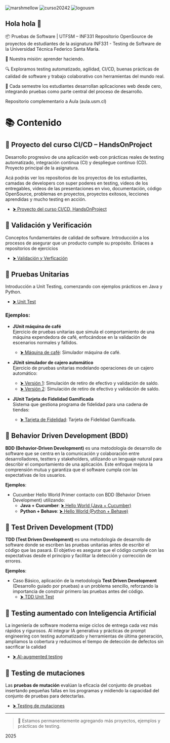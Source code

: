 ![marshmellow](https://github.com/Pruebas-de-Software/HandsOnProject/blob/main/material/marshmellow.png)
![curso20242](https://github.com/Pruebas-de-Software/HandsOnProject/blob/main/material/curso20232.png)
![logousm](https://github.com/Pruebas-de-Software/HandsOnProject/blob/main/material/logoUSM.png)

## Hola hola 👋

📦 Pruebas de Software | UTFSM – INF331
Repositorio OpenSource de proyectos de estudiantes de la asignatura INF331 - Testing de Software de la Universidad Técnica Federico Santa María.

🎯 Nuestra misión: aprender haciendo.

🔍 Exploramos testing automatizado, agilidad, CI/CD, buenas prácticas de calidad de software y trabajo colaborativo con herramientas del mundo real.

🚀 Cada semestre los estudiantes desarrollan aplicaciones web desde cero, integrando pruebas como parte central del proceso de desarrollo.

Repositorio complementario a Aula (aula.usm.cl)

# 📚 Contenido

## 🔹 Proyecto del curso CI/CD – HandsOnProject
Desarrollo progresivo de una aplicación web con prácticas reales de testing automatizado, integración continua (CI) y despliegue continuo (CD). Proyecto principal de la asignatura.

Acá podrás ver los repositorios de los proyectos de los estudiantes, camadas de developers con super poderes en testing, videos de los entregables, videos de las presentaciones en vivo, documentación, código OpenSource, problemas en proyectos, proyectos exitosos, lecciones aprendidas y mucho testing en acción.

- [⮞ Proyecto del curso CI/CD, HandsOnProject](https://github.com/Pruebas-de-Software/HandsOnProject)

## 🔹 Validación y Verificación
Conceptos fundamentales de calidad de software. Introducción a los procesos de asegurar que un producto cumple su propósito. 
Enlaces a repositorios de ejercicios

- [⮞ Validación y Verficación](https://github.com/Pruebas-de-Software/VerificacionVsValidacion)


## 🔹 Pruebas Unitarias
Introducción a Unit Testing, comenzando con ejemplos prácticos en Java y Python.

- [⮞ Unit Test](https://github.com/Pruebas-de-Software/PruebasUnitarias/tree/main)

### Ejemplos:

- **JUnit máquina de café**  
  Ejercicio de pruebas unitarias que simula el comportamiento de una máquina expendedora de café, enfocándose en la validación de escenarios normales y fallidos.

  - [⮞ Máquina de café](https://github.com/Pruebas-de-Software/JUnit-Maquina-de-cafe): Simulador máquina de café.

- **JUnit simulador de cajero automático**  
  Ejercicio de pruebas unitarias modelando operaciones de un cajero automático:
  
  - [⮞ Versión 1](https://github.com/Pruebas-de-Software/JUnit-Retiro-Deposito-Cuenta-Bancaria): Simulación de retiro de efectivo y validación de saldo.
  - [⮞ Versión 2](https://github.com/Pruebas-de-Software/JUnit-Retiros-y-Depositos): Simulación de retiro de efectivo y validación de saldo.

 - **JUnit Tarjeta de Fidelidad Gamificada**  
   Sistema que gestiona programa de fidelidad para una cadena de tiendas:
  
   - [⮞ Tarjeta de Fidelidad](https://github.com/Pruebas-de-Software/PruebasUnitarias/blob/main/tarjetagamificada.md): Tarjeta de Fidelidad Gamificada.


## 🔹 Behavior Driven Development (BDD)
**BDD (Behavior-Driven Development)** es una metodología de desarrollo de software que se centra en la comunicación y colaboración entre desarrolladores, testters y stakeholders, utilizando un lenguaje natural para describir el comportamiento de una aplicación. Este enfoque mejora la comprensión mutua y garantiza que el software cumpla con las expectativas de los usuarios. 

**Ejemplos**:

- Cucumber Hello World Primer contacto con BDD (Behavior Driven Development) utilizando: 
  -  **Java + Cucumber**: [⮞ Hello World (Java + Cucumber)](https://github.com/Pruebas-de-Software/Cucumber-hello-world)
  -  **Python + Behave**: [⮞ Hello World (Python + Behave)](https://github.com/Pruebas-de-Software/Behave-hello-world)


## 🔹 Test Driven Development (TDD) 
**TDD (Test Driven Development)** es una metodología de desarrollo de software donde se escriben las pruebas unitarias antes de escribir el código que las pasará. El objetivo es asegurar que el código cumple con las expectativas desde el principio y facilitar la detección y corrección de errores. 

**Ejemplos**:

- Caso Básico, aplicación de la metodología **Test Driven Development** (Desarrollo guiado por pruebas) a un problema sencillo, reforzando la importancia de construir primero las pruebas antes del código.
   - [⮞ TDD Unit Test](https://github.com/Pruebas-de-Software/Unittest-Basico)


## 🔹 Testing aumentado con Inteligencia Artificial
La ingeniería de software moderna exige ciclos de entrega cada vez más rápidos y rigurosos. Al integrar IA generativa y prácticas de prompt engineering con testing automatizado y herramientas de última generación, ampliamos la cobertura y reducimos el tiempo de detección de defectos sin sacrificar la calidad

- [⮞ AI-augmented testing](https://github.com/Pruebas-de-Software/supercharge-testing-with-ai)

## 🔹 Testing de mutaciones
Las **pruebas de mutación** evalúan la eficacia del conjunto de pruebas insertando pequeñas fallas en los programas y midiendo la capacidad del conjunto de pruebas para detectarlas.

- [⮞ Testing de mutaciones](#)

---

> 🚧 Estamos permanentemente agregando más proyectos, ejemplos y prácticas de testing.

2025 
